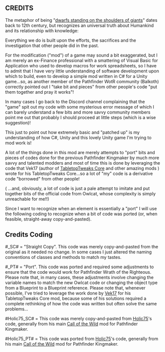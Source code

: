﻿## CREDITS

The metaphor of being "[dwarfs standing on the shoulders of giants](https://en.wikipedia.org/wiki/Standing_on_the_shoulders_of_giants)" dates back to 12th century, but
recognizes an universal truth about Humankind and its relationship with knowledge:

Everything we do is built upon the efforts, the sacrifices and the investigation that other people did in the past.

For the modification ("mod") of a game may sound a bit exaggerated, but I am merely an ex-Finance professional with a smattering of Visual Basic for Application
who used to develop macros for work spreadsheets, so I have to admit that I have very little understanding of software development upon which to build, even to develop
a simple mod written in C# for a Unity game...so, as another member of the Pathfinder WotR community (Balkoth) correctly pointed out I "take bit and pieces" from other people's code
"put them together and pray it works"!

In many cases I go back to the Discord channel complaining that the "game" spit out my code with some mysterious error message of which I can barely understand a few bits and
more savvy community members point me out that probably I should proceed at little steps (which is a wise suggestion)!

This just to point out how extremely basic and "patched up" is my understanding of how C#, Unity and this lovely Unity game I'm trying to mod work is!

A lot of the things done in this mod are merely attempts to "port" bits and pieces of codes done for the previous Pathfinder Kingmaker by much more savvy and
talented modders and most of time this is done by leveraging the code that Vek17 (author of [TabletopTweaks Core](https://github.com/Vek17/TabletopTweaks-Core) and other amazing mods )
wrote for his TabletopTweaks Core...so a lot of "my" code is a derivative code "borrowed" from other people!

( ...and, obviously, a lot of code is just a pale attempt to imitate and put together bits of the official code from Owlcat, whose complexity is simply unreachable for me!!)

Since I want to recognize when an element is essentially a "port" I will use the following coding to recognize when a bit of code was ported (or, when feasible, straight-away copy-and-pasted).

## Credits Coding

#<Author>_SC# = "Straight Copy". This code was merely copy-and-pasted from the original as it needed no change. In some cases I just altered the naming conventions of classes and methods to match my tastes.

#<Author>_PT# = "Port". This code was ported and required some adjustments to ensure that the code would work for Pathfinder Wrath of the Righteous. Please note that, in many cases, these adjustments involve changing the variable names to match the 
			    new Owlcat code or changing the object type from a Blueprint to a Blueprint reference. Please note that, whenever possible, I've tried to leverage the work done by [Vek17](https://github.com/Vek17) for his TabletopTweaks Core mod, because
			    some of his solutions required a complete rethinking of how the code was written but often solve the same problems...

#Holic75_SC# = This code was merely copy-and-pasted from [Holic75](https://github.com/Holic75)'s code, generally from his main [Call of the Wild](https://github.com/Holic75/KingmakerRebalance) mod for Pathfinder Kingmaker.

#Holic75_PT# = This code was ported from [Holic75](https://github.com/Holic75)'s code, generally from his main [Call of the Wild](https://github.com/Holic75/KingmakerRebalance) mod for Pathfinder Kingmaker.


